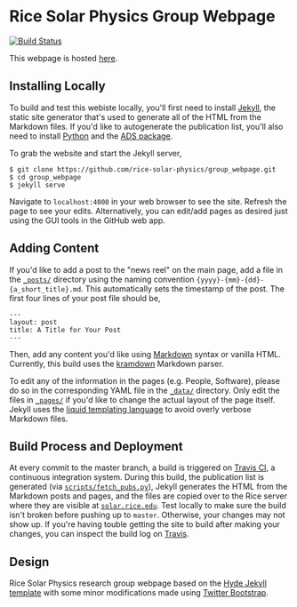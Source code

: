 # Rice Solar Physics Group Webpage
[![Build Status](https://travis-ci.org/rice-solar-physics/group_webpage.svg?branch=master)](https://travis-ci.org/rice-solar-physics/group_webpage)

This webpage is hosted [here](http://solar.rice.edu).

## Installing Locally
To build and test this webiste locally, you'll first need to install [Jekyll](https://jekyllrb.com/), the static site generator that's used to generate all of the HTML from the Markdown files. If you'd like to autogenerate the publication list, you'll also need to install [Python](https://www.python.org/) and the [ADS package](https://github.com/andycasey/ads).

To grab the website and start the Jekyll server,
```Shell
$ git clone https://github.com/rice-solar-physics/group_webpage.git
$ cd group_webpage
$ jekyll serve
```
Navigate to `localhost:4000` in your web browser to see the site. Refresh the page to see your edits. Alternatively, you can edit/add pages as desired just using the GUI tools in the GitHub web app.

## Adding Content
If you'd like to add a post to the "news reel" on the main page, add a file in the [`_posts/`](_posts/) directory using the naming convention `{yyyy}-{mm}-{dd}-{a_short_title}.md`. This automatically sets the timestamp of the post. The first four lines of your post file should be,
```
---
layout: post
title: A Title for Your Post
---
```
Then, add any content you'd like using [Markdown](https://github.com/adam-p/markdown-here/wiki/Markdown-Cheatsheet) syntax or vanilla HTML. Currently, this build uses the [kramdown](http://kramdown.gettalong.org/) Markdown parser.

To edit any of the information in the pages (e.g. People, Software), please do so in the corresponding YAML file in the [`_data/`](_data/) directory. Only edit the files in [`_pages/`](_pages/) if you'd like to change the actual layout of the page itself. Jekyll uses the [liquid templating language](https://shopify.github.io/liquid/) to avoid overly verbose Markdown files.

## Build Process and Deployment
At every commit to the master branch, a build is triggered on [Travis CI](https://travis-ci.org/rice-solar-physics/group_webpage), a continuous integration system. During this build, the publication list is generated (via [`scripts/fetch_pubs.py`](scripts/fetch_pubs.py)), Jekyll generates the HTML from the Markdown posts and pages, and the files are copied over to the Rice server where they are visible at [`solar.rice.edu`](http://solar.rice.edu). Test locally to make sure the build isn't broken before pushing up to `master`. Otherwise, your changes may not show up. If you're having touble getting the site to build after making your changes, you can inspect the build log on [Travis](https://travis-ci.org/rice-solar-physics/group_webpage).

## Design
Rice Solar Physics research group webpage based on the [Hyde Jekyll template](https://github.com/poole/hyde) with some minor modifications made using [Twitter Bootstrap](http://getbootstrap.com/2.3.2/).
